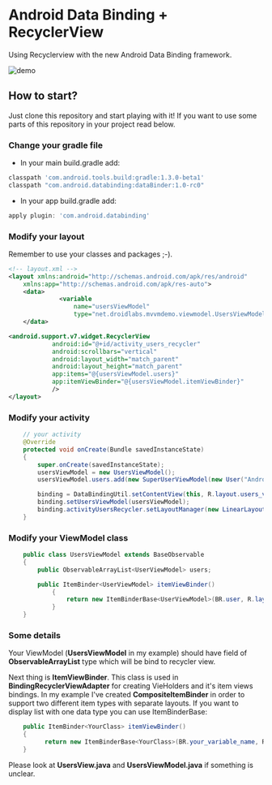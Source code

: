 # Android Data Binding + RecyclerView
Using Recyclerview with the new Android Data Binding framework.

![demo](https://cloud.githubusercontent.com/assets/469111/7898771/36df1504-070b-11e5-95d5-d8ca0aaf50dd.gif)


## How to start?

Just clone this repository and start playing with it! If you want to use some parts of this repository in your project read below.


### Change your gradle file

- In your main  build.gradle add:
 
```gradle
classpath 'com.android.tools.build:gradle:1.3.0-beta1'
classpath "com.android.databinding:dataBinder:1.0-rc0"
```

- In your app build.gradle add:
    
    
```gradle
apply plugin: 'com.android.databinding'
```



### Modify your layout

Remember to use your classes and packages ;-).

 ```xml
 <!-- layout.xml -->
 <layout xmlns:android="http://schemas.android.com/apk/res/android"
     xmlns:app="http://schemas.android.com/apk/res-auto">
     <data>
               <variable
                   name="usersViewModel"
                   type="net.droidlabs.mvvmdemo.viewmodel.UsersViewModel"/>
     </data>

 <android.support.v7.widget.RecyclerView
             android:id="@+id/activity_users_recycler"
             android:scrollbars="vertical"
             android:layout_width="match_parent"
             android:layout_height="match_parent"
             app:items="@{usersViewModel.users}"
             app:itemViewBinder="@{usersViewModel.itemViewBinder}"
             />
 </layout>
 ```

### Modify your activity

```java
	// your activity
	@Override
    protected void onCreate(Bundle savedInstanceState)
    {
        super.onCreate(savedInstanceState);
        usersViewModel = new UsersViewModel();
        usersViewModel.users.add(new SuperUserViewModel(new User("Android", "Dev")));

        binding = DataBindingUtil.setContentView(this, R.layout.users_view);
        binding.setUsersViewModel(usersViewModel);
        binding.activityUsersRecycler.setLayoutManager(new LinearLayoutManager(this));
    }
```

### Modify your ViewModel class

```java
    public class UsersViewModel extends BaseObservable
    {
        public ObservableArrayList<UserViewModel> users;

        public ItemBinder<UserViewModel> itemViewBinder()
            {
                return new ItemBinderBase<UserViewModel>(BR.user, R.layout.item_user);
            }
    }
```

### Some details

Your ViewModel (__UsersViewModel__  in my example) should have field of __ObservableArrayList<YourClass>__ type which will be bind to  recycler view. 

Next thing is __ItemViewBinder__. This class is used in  __BindingRecyclerViewAdapter__ for creating VieHolders and it's item views bindings. In my example I've created __CompositeItemBinder__ in order to support two different item types with separate layouts. If you want to display list with one data type you can use ItemBinderBase:

```java
	public ItemBinder<YourClass> itemViewBinder()
    {
          return new ItemBinderBase<YourClass>(BR.your_variable_name, R.layout.your_item_layout);
    }
```

Please look at **UsersView.java** and **UsersViewModel.java** if something is unclear.
